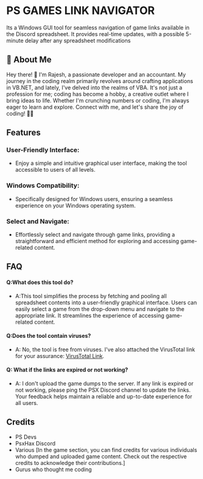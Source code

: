 
# PS GAMES LINK NAVIGATOR

Its a Windows GUI tool for seamless navigation of game links available in the Discord spreadsheet. It provides real-time updates, with a possible 5-minute delay after any spreadsheet modifications




## 🚀 About Me
Hey there! 👋 I'm Rajesh, a passionate developer and an accountant. My journey in the coding realm primarily revolves around crafting applications in VB.NET, and lately, I've delved into the realms of VBA. It's not just a profession for me; coding has become a hobby, a creative outlet where I bring ideas to life. Whether I'm crunching numbers or coding, I'm always eager to learn and explore. Connect with me, and let's share the joy of coding! 🚀✨


## Features

### User-Friendly Interface: 
- Enjoy a simple and intuitive graphical user interface, making the tool accessible to users of all levels.

### Windows Compatibility: 
- Specifically designed for Windows users, ensuring a seamless experience on your Windows operating system.

### Select and Navigate: 
- Effortlessly select and navigate through game links, providing a straightforward and efficient method for exploring and accessing game-related content.


## FAQ
#### Q:What does this tool do?
- A:This tool simplifies the process by fetching and pooling all spreadsheet contents into a user-friendly graphical interface. Users can easily select a game from the drop-down menu and navigate to the appropriate link. It streamlines the experience of accessing game-related content.

#### Q:Does the tool contain viruses?

- A: No, the tool is free from viruses. I've also attached the VirusTotal link for your assurance: [VirusTotal Link](https://www.virustotal.com/gui/file/95b9b421680135ad3f21a67774d7e22a90b455e5c2e329f6e51188083df9b7f3?nocache=1).

#### Q: What if the links are expired or not working?
- A: I don't upload the game dumps to the server. If any link is expired or not working, please ping the PSX Discord channel to update the links. Your feedback helps maintain a reliable and up-to-date experience for all users.




## Credits

- PS Devs
- PsxHax Discord
- Various [In the game section, you can find credits for various individuals who dumped and uploaded game content. Check out the respective credits to acknowledge their contributions.]
- Gurus who thought me coding




